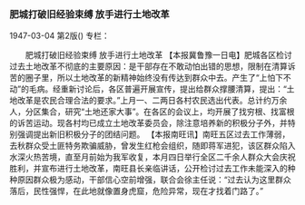 ### 肥城打破旧经验束缚  放手进行土地改革

1947-03-04
第2版()
专栏：

　　肥城打破旧经验束缚
    放手进行土地改革
    【本报冀鲁豫一日电】肥城各区检讨过去土地改革不彻底的主要原因：是干部存在不敢动怕出错的思想，限制在清算诉苦的圈子里，所以土地改革的新精神始终没有传达到群众中去。产生了“上怕下不动”的毛病。经重新讨论后，各区普遍开展宣传，提出给群众撑腰清算，提出：“土地改革是农民合理合法的要求。”上月一、二两日各村农民选出代表。总计约万余人，分区集合，研究“土地还家大事”。在各区的会议上，均开展了找穷根、找富根的诉苦运动。现各村均已成立土地改革委员会，除注意培养新的积极分子外，并特别强调提出新旧积极分子的团结问题。
    【本报南旺讯】南旺五区过去工作薄弱，去秋群众受土匪特务欺骗威胁，曾发生红枪会组织，随即蒋军进犯，该区群众陷入水深火热苦境，直至月前始为我军收复，本月四日举行全区二千余人群众大会庆祝胜利，并宣布进行土地改革，南旺县长亲临讲话，公开检讨过去工作未能深入的种种原因群众极为感动，干部信心空前增强，联合会徐主任说：“过去认为这里群众落后，民性强悍，在此地就像置身虎窟，危险异常，现在才找着门路了。”
